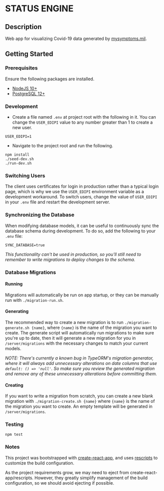 # STATUS ENGINE

## Description

Web app for visualizing Covid-19 data generated by [mysymptoms.mil](https://www.mysymptoms.mil).

## Getting Started

### Prerequisites

Ensure the following packages are installed.

- [NodeJS 10+](https://nodejs.org/en/)
- [PostgreSQL 12+](https://www.postgresql.org)

### Development

- Create a file named `.env` at project root with the following in it. You can change the `USER_EDIPI` value to any
number greater than 1 to create a new user.
```
USER_EDIPI=1
```

- Navigate to the project root and run the following.
```
npm install
./seed-dev.sh
./run-dev.sh
```

### Switching Users

The client uses certificates for login in production rather than a typical login page, which is why we use the
`USER_EDIPI` environment variable as a development workaround. To switch users, change the value of `USER_EDIPI` in
your `.env` file and restart the development server.

### Synchronizing the Database

When modifying database models, it can be useful to continuously sync the database schema during development. To do
so, add the following to your `.env` file:
```
SYNC_DATABASE=true
```

*This functionality can't be used in production, so you'll still need to remember to write migrations to deploy changes
to the schema.*

### Database Migrations

#### Running

Migrations will automatically be run on app startup, or they can be manually run with `./migration-run.sh`.

#### Generating

The recommended way to create a new migration is to run `./migration-generate.sh {name}`, where `{name}` is the name of
the migration you want to create. The generate script will automatically run migrations to make sure you're up to date,
then it will generate a new migration for you in `/server/migrations` with the necessary changes to match your current
models.

*NOTE: There's currently a known bug in TypeORM's migration generator, where it will always add unnecessary alterations
on date columns that use `default: () => 'null'`. So make sure you review the generated migration and remove any of
these unnecessary alterations before committing them.*

#### Creating

If you want to write a migration from scratch, you can create a new blank migration with `./migration-create.sh {name}`
where `{name}` is the name of the migration you want to create. An empty template will be generated in
`/server/migrations`.

### Testing

```
npm test
```

### Notes

This project was bootstrapped with [create-react-app](https://github.com/facebook/create-react-app), and uses
[rescripts](https://github.com/harrysolovay/rescripts) to customize the build configuration.

As the project requirements grow, we may need to eject from create-react-app/rescripts. However, they greatly simplify
management of the build configuration, so we should avoid ejecting if possible.
